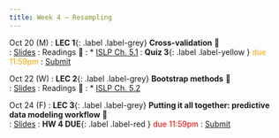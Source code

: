 ```yaml
---
title: Week 4 — Resampling 
---
```



Oct 20 (M)
: **LEC 1**{: .label .label-grey} **Cross-validation** 🎥  
    : [Slides](.)
: Readings 📖
: * [ISLP Ch. 5.1](https://www.statlearning.com/)
: **Quiz 3**{: .label .label-yellow } <font color="orange">due 11:59pm</font>
    : [Submit](.)

Oct 22 (W)
: **LEC 2**{: .label .label-grey} **Bootstrap methods** 🎥  
    : [Slides](.)
: Readings 📖
: * [ISLP Ch. 5.2](https://www.statlearning.com/)

Oct 24 (F)
: **LEC 3**{: .label .label-grey} **Putting it all together: predictive data modeling workflow** 🎥  
    : [Slides](.)
: **HW 4 DUE**{: .label .label-red } <font color="red">due 11:59pm</font>
    : [Submit](.)
